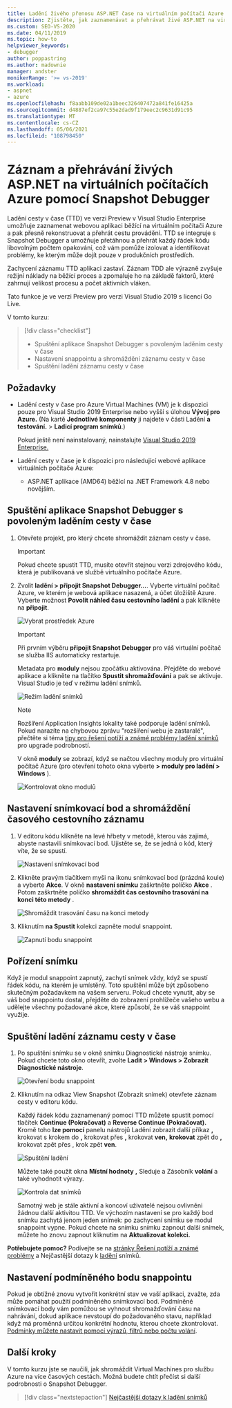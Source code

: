 ```yaml
---
title: Ladění živého přenosu ASP.NET čase na virtuálním počítači Azure
description: Zjistěte, jak zaznamenávat a přehrávat živé ASP.NET na virtuálních počítačích Azure pomocí Snapshot Debugger.
ms.custom: SEO-VS-2020
ms.date: 04/11/2019
ms.topic: how-to
helpviewer_keywords:
- debugger
author: poppastring
ms.author: madownie
manager: andster
monikerRange: '>= vs-2019'
ms.workload:
- aspnet
- azure
ms.openlocfilehash: f8aabb109de02a1beec326407472a841fe16425a
ms.sourcegitcommit: d4887ef2ca97c55e2dad9f179eec2c9631d91c95
ms.translationtype: MT
ms.contentlocale: cs-CZ
ms.lasthandoff: 05/06/2021
ms.locfileid: "108798450"
---
```

# <a name="record-and-replay-live-aspnet-apps-on-azure-virtual-machines-using-the-snapshot-debugger"></a>Záznam a přehrávání živých ASP.NET na virtuálních počítačích Azure pomocí Snapshot Debugger

Ladění cesty v čase (TTD) ve verzi Preview v Visual Studio Enterprise umožňuje zaznamenat webovou aplikaci běžící na virtuálním počítači Azure a pak přesně rekonstruovat a přehrát cestu provádění. TTD se integruje s Snapshot Debugger a umožňuje přetáhnou a přehrát každý řádek kódu libovolným počtem opakování, což vám pomůže izolovat a identifikovat problémy, ke kterým může dojít pouze v produkčních prostředích.

Zachycení záznamu TTD aplikaci zastaví. Záznam TDD ale výrazně zvyšuje režijní náklady na běžící proces a zpomaluje ho na základě faktorů, které zahrnují velikost procesu a počet aktivních vláken.

Tato funkce je ve verzi Preview pro verzi Visual Studio 2019 s licencí Go Live.

V tomto kurzu:

> [!div class="checklist"]
> * Spuštění aplikace Snapshot Debugger s povoleným laděním cesty v čase
> * Nastavení snappointu a shromáždění záznamu cesty v čase
> * Spuštění ladění záznamu cesty v čase

## <a name="prerequisites"></a>Požadavky

* Ladění cesty v čase pro Azure Virtual Machines (VM) je k dispozici pouze pro Visual Studio 2019 Enterprise nebo vyšší s úlohou **Vývoj pro Azure.** (Na kartě **Jednotlivé komponenty** ji najdete v části Ladění **a testování.**  >  **Ladicí program snímků**.)

    Pokud ještě není nainstalovaný, nainstalujte [Visual Studio 2019 Enterprise.](https://visualstudio.microsoft.com/vs/)

* Ladění cesty v čase je k dispozici pro následující webové aplikace virtuálních počítače Azure:
  * ASP.NET aplikace (AMD64) běžící na .NET Framework 4.8 nebo novějším.

## <a name="start-the-snapshot-debugger-with-time-travel-debugging-enabled"></a>Spuštění aplikace Snapshot Debugger s povoleným laděním cesty v čase

1. Otevřete projekt, pro který chcete shromáždit záznam cesty v čase.

    > [!IMPORTANT]
    > Pokud chcete spustit TTD,  musíte otevřít stejnou verzi zdrojového kódu, která je publikovaná ve službě virtuálního počítače Azure.

1. Zvolit **ladění > připojit Snapshot Debugger...**. Vyberte virtuální počítač Azure, ve kterém je webová aplikace nasazená, a účet úložiště Azure. Vyberte možnost **Povolit náhled času cestovního ladění** a pak klikněte na **připojit**.

      ![Vybrat prostředek Azure](../debugger/media/time-travel-debugging-select-azure-resource-vm.png)

    > [!IMPORTANT]
    > Při prvním výběru **připojit Snapshot Debugger** pro váš virtuální počítač se služba IIS automaticky restartuje.

    Metadata pro **moduly** nejsou zpočátku aktivována. Přejděte do webové aplikace a klikněte na tlačítko **Spustit shromažďování** a pak se aktivuje. Visual Studio je teď v režimu ladění snímků.

   ![Režim ladění snímků](../debugger/media/snapshot-message.png)

    > [!NOTE]
    > Rozšíření Application Insights lokality také podporuje ladění snímků. Pokud narazíte na chybovou zprávu "rozšíření webu je zastaralé", přečtěte si téma [tipy pro řešení potíží a známé problémy ladění snímků](../debugger/debug-live-azure-apps-troubleshooting.md) pro upgrade podrobností.

   V okně **moduly** se zobrazí, když se načtou všechny moduly pro virtuální počítač Azure (pro otevření tohoto okna vyberte **> moduly pro ladění > Windows** ).

   ![Kontrolovat okno modulů](../debugger/media/snapshot-modules.png)

## <a name="set-a-snappoint-and-collect-a-time-travel-recording"></a>Nastavení snímkovací bod a shromáždění časového cestovního záznamu

1. V editoru kódu klikněte na levé hřbety v metodě, kterou vás zajímá, abyste nastavili snímkovací bod. Ujistěte se, že se jedná o kód, který víte, že se spustí.

   ![Nastavení snímkovací bod](../debugger/media/time-travel-debugging-set-snappoint-settings.png)

1. Klikněte pravým tlačítkem myši na ikonu snímkovací bod (prázdná koule) a vyberte **Akce**. V okně **nastavení snímku** zaškrtněte políčko **Akce** . Potom zaškrtněte políčko **shromáždit čas cestovního trasování na konci této metody** .

   ![Shromáždit trasování času na konci metody](../debugger/media/time-travel-debugging-set-snappoint-action.png)

1. Kliknutím **na Spustit** kolekci zapněte modul snappoint.

   ![Zapnutí bodu snappoint](../debugger/media/snapshot-start-collection.png)

## <a name="take-a-snapshot"></a>Pořízení snímku

Když je modul snappoint zapnutý, zachytí snímek vždy, když se spustí řádek kódu, na kterém je umístěný. Toto spuštění může být způsobeno skutečným požadavkem na vašem serveru. Pokud chcete vynutit, aby se váš bod snappointu dostal, přejděte do zobrazení prohlížeče vašeho webu a udělejte všechny požadované akce, které způsobí, že se váš snappoint využije.

## <a name="start-debugging-a-time-travel-recording"></a>Spuštění ladění záznamu cesty v čase

1. Po spuštění snímku se v okně snímku Diagnostické nástroje snímku. Pokud chcete toto okno otevřít, zvolte **Ladit > Windows > Zobrazit Diagnostické nástroje**.

   ![Otevření bodu snappoint](../debugger/media/snapshot-diagsession-window.png)

1. Kliknutím na odkaz View Snapshot (Zobrazit snímek) otevřete záznam cesty v editoru kódu.
  
   Každý řádek kódu zaznamenaný pomocí TTD můžete spustit pomocí tlačítek **Continue (Pokračovat)** a **Reverse Continue (Pokračovat).** Kromě toho **lze pomocí** panelu nástrojů Ladění zobrazit další příkaz **,** krokovat s krokem do **,** krokovat přes **,** krokovat **ven,** **krokovat** zpět do **,** krokovat zpět přes , krok zpět **ven**.

   ![Spuštění ladění](../debugger/media/time-travel-debugging-step-commands.png)

   Můžete také použít okna **Místní hodnoty** **,** Sleduje a Zásobník **volání** a také vyhodnotit výrazy.

   ![Kontrola dat snímků](../debugger/media/time-travel-debugging-start-debugging.png)

    Samotný web je stále aktivní a koncoví uživatelé nejsou ovlivněni žádnou další aktivitou TTD. Ve výchozím nastavení se pro každý bod snímku zachytá jenom jeden snímek: po zachycení snímku se modul snappoint vypne. Pokud chcete na snímku snímku zapnout další snímek, můžete ho znovu zapnout kliknutím na **Aktualizovat kolekci.**

**Potřebujete pomoc?** Podívejte se na [stránky Řešení potíží a známé problémy](../debugger/debug-live-azure-apps-troubleshooting.md) a Nejčastější dotazy k [ladění](../debugger/debug-live-azure-apps-faq.yml) snímků.

## <a name="set-a-conditional-snappoint"></a>Nastavení podmíněného bodu snappointu

Pokud je obtížné znovu vytvořit konkrétní stav ve vaší aplikaci, zvažte, zda může pomáhat použití podmíněného snímkovací bod. Podmíněné snímkovací body vám pomůžou se vyhnout shromažďování času na nahrávání, dokud aplikace nevstoupí do požadovaného stavu, například když má proměnná určitou konkrétní hodnotu, kterou chcete zkontrolovat. [Podmínky můžete nastavit pomocí výrazů, filtrů nebo počtu volání](../debugger/debug-live-azure-apps-troubleshooting.md).

## <a name="next-steps"></a>Další kroky

V tomto kurzu jste se naučili, jak shromáždit Virtual Machines pro službu Azure na více časových cestách. Možná budete chtít přečíst si další podrobnosti o Snapshot Debugger.

> [!div class="nextstepaction"]
> [Nejčastější dotazy k ladění snímků](../debugger/debug-live-azure-apps-faq.yml)